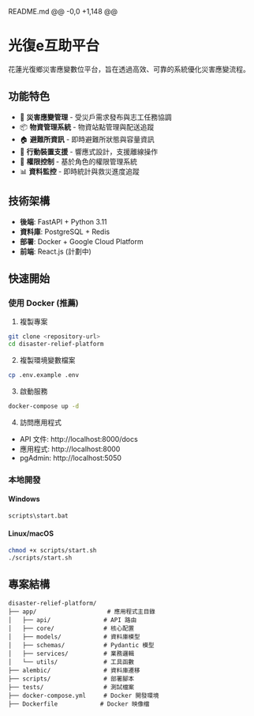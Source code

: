 README.md
@@ -0,0 +1,148 @@
# 光復e互助平台

花蓮光復鄉災害應變數位平台，旨在透過高效、可靠的系統優化災害應變流程。

## 功能特色

- 🚨 **災害應變管理** - 受災戶需求發布與志工任務協調
- 📦 **物資管理系統** - 物資站點管理與配送追蹤
- 🏠 **避難所資訊** - 即時避難所狀態與容量資訊
- 📱 **行動裝置支援** - 響應式設計，支援離線操作
- 🔐 **權限控制** - 基於角色的權限管理系統
- 📊 **資料監控** - 即時統計與救災進度追蹤

## 技術架構

- **後端**: FastAPI + Python 3.11
- **資料庫**: PostgreSQL + Redis
- **部署**: Docker + Google Cloud Platform
- **前端**: React.js (計劃中)

## 快速開始

### 使用 Docker (推薦)

1. 複製專案
```bash
git clone <repository-url>
cd disaster-relief-platform
```

2. 複製環境變數檔案
```bash
cp .env.example .env
```

3. 啟動服務
```bash
docker-compose up -d
```

4. 訪問應用程式
- API 文件: http://localhost:8000/docs
- 應用程式: http://localhost:8000
- pgAdmin: http://localhost:5050

### 本地開發

#### Windows
```bash
scripts\start.bat
```

#### Linux/macOS
```bash
chmod +x scripts/start.sh
./scripts/start.sh
```

## 專案結構

```
disaster-relief-platform/
├── app/                    # 應用程式主目錄
│   ├── api/               # API 路由
│   ├── core/              # 核心配置
│   ├── models/            # 資料庫模型
│   ├── schemas/           # Pydantic 模型
│   ├── services/          # 業務邏輯
│   └── utils/             # 工具函數
├── alembic/               # 資料庫遷移
├── scripts/               # 部署腳本
├── tests/                 # 測試檔案
├── docker-compose.yml     # Docker 開發環境
├── Dockerfile            # Docker 映像檔
